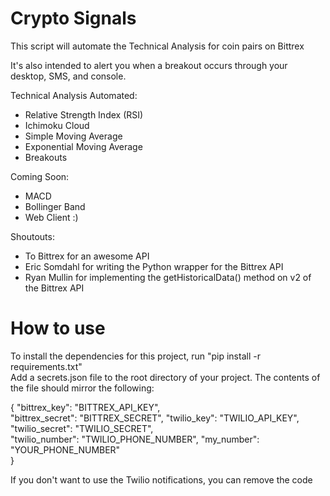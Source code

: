 # Crypto Signals

This script will automate the Technical Analysis for coin pairs on Bittrex

It's also intended to alert you when a breakout occurs through your desktop, SMS, and console.

Technical Analysis Automated:
* Relative Strength Index (RSI)
* Ichimoku Cloud
* Simple Moving Average
* Exponential Moving Average
* Breakouts


Coming Soon:
* MACD
* Bollinger Band
* Web Client :)


Shoutouts:
* To Bittrex for an awesome API
* Eric Somdahl for writing the Python wrapper for the Bittrex API
* Ryan Mullin for implementing the getHistoricalData() method on v2 of the Bittrex API

# How to use
To install the dependencies for this project, run "pip install -r requirements.txt"  
Add a secrets.json file to the root directory of your project.
The contents of the file should mirror the following:

{
    "bittrex_key": "BITTREX_API_KEY",	
    "bittrex_secret": "BITTREX_SECRET",	
    "twilio_key": "TWILIO_API_KEY",	
    "twilio_secret": "TWILIO_SECRET",	
    "twilio_number": "TWILIO_PHONE_NUMBER",	
    "my_number": "YOUR_PHONE_NUMBER"	
}

If you don't want to use the Twilio notifications, you can remove the code
